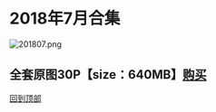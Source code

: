 # 2018年7月合集
![201807.png](https://www.nsaimg.com/2020/04/02/5e85ad33ef546.png)
## 全套原图30P【size：640MB】[购买]()<br>
[回到顶部](#readme)

